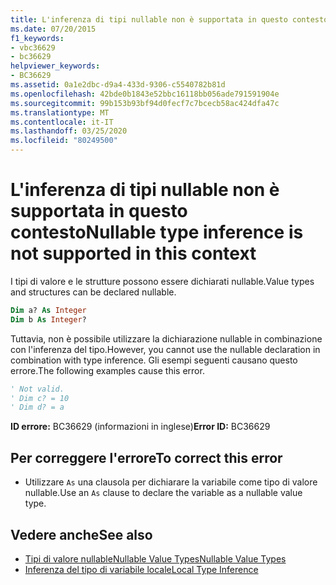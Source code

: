 ```yaml
---
title: L'inferenza di tipi nullable non è supportata in questo contesto
ms.date: 07/20/2015
f1_keywords:
- vbc36629
- bc36629
helpviewer_keywords:
- BC36629
ms.assetid: 0a1e2dbc-d9a4-433d-9306-c5540782b81d
ms.openlocfilehash: 42bde0b1843e52bbc16118bb056ade791591904e
ms.sourcegitcommit: 99b153b93bf94d0fecf7c7bcecb58ac424dfa47c
ms.translationtype: MT
ms.contentlocale: it-IT
ms.lasthandoff: 03/25/2020
ms.locfileid: "80249500"
---
```

# <a name="nullable-type-inference-is-not-supported-in-this-context"></a><span data-ttu-id="f0297-102">L'inferenza di tipi nullable non è supportata in questo contesto</span><span class="sxs-lookup"><span data-stu-id="f0297-102">Nullable type inference is not supported in this context</span></span>
<span data-ttu-id="f0297-103">I tipi di valore e le strutture possono essere dichiarati nullable.</span><span class="sxs-lookup"><span data-stu-id="f0297-103">Value types and structures can be declared nullable.</span></span>  
  
```vb  
Dim a? As Integer  
Dim b As Integer?  
```  
  
 <span data-ttu-id="f0297-104">Tuttavia, non è possibile utilizzare la dichiarazione nullable in combinazione con l'inferenza del tipo.</span><span class="sxs-lookup"><span data-stu-id="f0297-104">However, you cannot use the nullable declaration in combination with type inference.</span></span> <span data-ttu-id="f0297-105">Gli esempi seguenti causano questo errore.</span><span class="sxs-lookup"><span data-stu-id="f0297-105">The following examples cause this error.</span></span>  
  
```vb  
' Not valid.  
' Dim c? = 10  
' Dim d? = a  
```  
  
 <span data-ttu-id="f0297-106">**ID errore:** BC36629 (informazioni in inglese)</span><span class="sxs-lookup"><span data-stu-id="f0297-106">**Error ID:** BC36629</span></span>  
  
## <a name="to-correct-this-error"></a><span data-ttu-id="f0297-107">Per correggere l'errore</span><span class="sxs-lookup"><span data-stu-id="f0297-107">To correct this error</span></span>  
  
- <span data-ttu-id="f0297-108">Utilizzare `As` una clausola per dichiarare la variabile come tipo di valore nullable.</span><span class="sxs-lookup"><span data-stu-id="f0297-108">Use an `As` clause to declare the variable as a nullable value type.</span></span>  
  
## <a name="see-also"></a><span data-ttu-id="f0297-109">Vedere anche</span><span class="sxs-lookup"><span data-stu-id="f0297-109">See also</span></span>

- [<span data-ttu-id="f0297-110">Tipi di valore nullableNullable Value Types</span><span class="sxs-lookup"><span data-stu-id="f0297-110">Nullable Value Types</span></span>](../../../visual-basic/programming-guide/language-features/data-types/nullable-value-types.md)
- [<span data-ttu-id="f0297-111">Inferenza del tipo di variabile locale</span><span class="sxs-lookup"><span data-stu-id="f0297-111">Local Type Inference</span></span>](../../../visual-basic/programming-guide/language-features/variables/local-type-inference.md)
